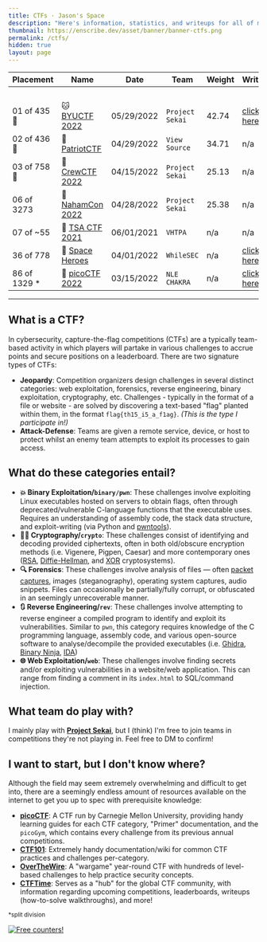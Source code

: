 ```yaml
---
title: CTFs · Jason's Space
description: "Here's information, statistics, and writeups for all of my previous cybersecurity Capture the Flag (CTF) competitions."
thumbnail: https://enscribe.dev/asset/banner/banner-ctfs.png
permalink: /ctfs/
hidden: true
layout: page
---
```


| Placement    | Name                             | Date       | Team            | Weight | Writeups                    | CTFtime                                       |
|--------------|----------------------------------|------------|-----------------|--------|-----------------------------|-----------------------------------------------|
|              |                                  |            |                 |        | ⠀                           | ⠀                                             |
| 01 of 435 🥇 | 🐱 [BYUCTF 2022](/ctfs/byu/)     | 05/29/2022 | `Project Sekai` | 42.74  | [click here!](/tags/byu/)   | [click here!](https://ctftime.org/event/1588) |
| 02 of 436 🥈 | 🦅 [PatriotCTF](/ctfs/patriot/)  | 04/29/2022 | `View Source`   | 34.71  | n/a                         | [click here!](https://ctftime.org/event/1616) |
| 03 of 758 🥉 | 👥 [CrewCTF 2022](/ctfs/crew/)   | 04/15/2022 | `Project Sekai` | 25.13  | n/a                         | [click here!](https://ctftime.org/event/1568) |
| 06 of 3273   | 🏴 [NahamCon 2022](/ctfs/naham/) | 04/28/2022 | `Project Sekai` | 25.38  | n/a                         | [click here!](https://ctftime.org/event/1630) |
| 07 of ~55    | 💾 [TSA CTF 2021](/ctfs/tsa21/)  | 06/01/2021 | `VHTPA`         | n/a    | n/a                         | n/a                                 |
| 36 of 778    | 🌌 [Space Heroes](/ctfs/shctf/)  | 04/01/2022 | `WhileSEC`      | n/a    | [click here!](/tags/shctf)  | [click here!](https://ctftime.org/event/1557) |
| 86 of 1329 * | 🚩 [picoCTF 2022](/ctfs/pico22/) | 03/15/2022 | `NLE CHAKRA`    | n/a    | [click here!](/tags/pico22) | [click here!](https://ctftime.org/event/1569) |

---

## What is a CTF?

In cybersecurity, capture-the-flag competitions (CTFs) are a typically team-based activity in which players will partake in various challenges to accrue points and secure positions on a leaderboard. There are two signature types of CTFs:

- **Jeopardy**: Competition organizers design challenges in several distinct categories: web exploitation, forensics, reverse engineering, binary exploitation, cryptography, etc. Challenges - typically in the format of a file or website - are solved by discovering a text-based "flag" planted within them, in the format `flag{th15_i5_a_f1ag}`. *(This is the type I participate in!)*
- **Attack-Defense**: Teams are given a remote service, device, or host to protect whilst an enemy team attempts to exploit its processes to gain access.

## What do these categories entail?

- **💥 Binary Exploitation/`binary/pwn`**: These challenges involve exploiting Linux executables hosted on servers to obtain flags, often through deprecated/vulnerable C-language functions that the executable uses. Requires an understanding of assembly code, the stack data structure, and exploit-writing (via Python and [pwntools](https://docs.pwntools.com/en/stable/)).
- **👩‍💻 Cryptography/`crypto`**: These challenges consist of identifying and decoding provided ciphertexts, often in both old/obscure encryption methods (i.e. Vigenere, Pigpen, Caesar) and more contemporary ones ([RSA](https://en.wikipedia.org/wiki/RSA_(cryptosystem)), [Diffie-Hellman](https://en.wikipedia.org/wiki/Diffie%E2%80%93Hellman_key_exchange), and [XOR](https://en.wikipedia.org/wiki/XOR_cipher) cryptosystems).
- **🔍 Forensics**: These challenges involve analysis of files — often [packet captures](https://www.solarwinds.com/resources/it-glossary/pcap), images (steganography), operating system captures, audio snippets. Files can occasionally be partially/fully corrupt, or obfuscated in an seemingly unrecoverable manner.
- **🔃 Reverse Engineering/`rev`**: These challenges involve attempting to reverse engineer a compiled program to identify and exploit its vulnerabilities. Similar to `pwn`, this category requires knowledge of the C programming language, assembly code, and various open-source software to analyse/decompile the provided executables (i.e. [Ghidra](https://ghidra-sre.org/), [Binary Ninja](https://binary.ninja/), [IDA](https://hex-rays.com/ida-free/))
- **🌐 Web Exploitation/`web`**: These challenges involve finding secrets and/or exploiting vulnerabilities in a website/web application. This can range from finding a comment in its `index.html` to SQL/command injection.

## What team do play with?

I mainly play with **[Project Sekai](https://sekai.team/)**, but I (think) I'm free to join teams in competitions they're not playing in. Feel free to DM to confirm!

## I want to start, but I don't know where?

Although the field may seem extremely overwhelming and difficult to get into, there are a seemingly endless amount of resources available on the internet to get you up to spec with prerequisite knowledge:

- **[picoCTF](https://picoctf.org/resources)**: A CTF run by Carnegie Mellon University, providing handy learning guides for each CTF category, "Primer" documentation, and the `picoGym`, which contains every challenge from its previous annual competitions.
- **[CTF101](https://ctf101.org/)**: Extremely handy documentation/wiki for common CTF practices and challenges per-category.
- **[OverTheWire](https://overthewire.org/wargames/)**: A "wargame" year-round CTF with hundreds of level-based challenges to help practice security concepts.
- **[CTFTime](https://ctftime.org/)**: Serves as a "hub" for the global CTF community, with information regarding upcoming competitions, leaderboards, writeups (how-to-solve walkthroughs), and more!

<sub>*split division</sub>

<a href="https://info.flagcounter.com/8Xkk"><img src="https://s01.flagcounter.com/count2/8Xkk/bg_212326/txt_C9CACC/border_C9CACC/columns_3/maxflags_12/viewers_3/labels_0/pageviews_1/flags_1/percent_0/" alt="Free counters!" border="0"></a>
